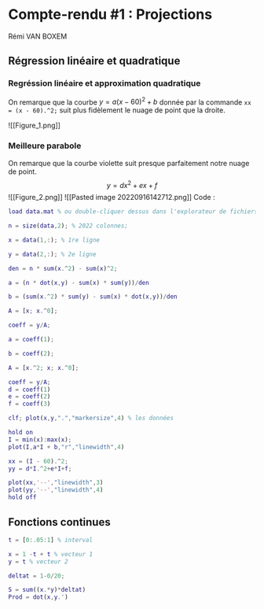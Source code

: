 
# Compte-rendu #1 : Projections
Rémi VAN BOXEM

## Régression linéaire et quadratique
### Regréssion linéaire et approximation quadratique

On remarque que la courbe $y = a(x − 60)^2 + b$ donnée par la commande `xx = (x - 60).^2;` suit plus fidèlement le nuage de point que la droite. 

![[Figure_1.png]]
### Meilleure parabole
On remarque que la courbe violette suit presque parfaitement notre nuage de point.
$$y = dx^2 + ex + f$$
![[Figure_2.png]]
![[Pasted image 20220916142712.png]]
Code : 
```matlab
load data.mat % ou double-cliquer dessus dans l'explorateur de fichiers

n = size(data,2); % 2022 colonnes;

x = data(1,:); % 1re ligne

y = data(2,:); % 2e ligne

den = n * sum(x.^2) - sum(x)^2;

a = (n * dot(x,y) - sum(x) * sum(y))/den

b = (sum(x.^2) * sum(y) - sum(x) * dot(x,y))/den

A = [x; x.^0];

coeff = y/A;

a = coeff(1);

b = coeff(2);

A = [x.^2; x; x.^0];

coeff = y/A;
d = coeff(1)
e = coeff(2)
f = coeff(3)

clf; plot(x,y,".","markersize",4) % les données

hold on
I = min(x):max(x);
plot(I,a*I + b,"r","linewidth",4)

xx = (I - 60).^2;
yy = d*I.^2+e*I+f;

plot(xx,'--',"linewidth",3)
plot(yy,'--',"linewidth",4)
hold off
```

## Fonctions continues
```matlab
t = [0:.05:1] % interval

x = 1 -t + t % vecteur 1
y = t % vecteur 2

deltat = 1-0/20; 

S = sum((x.*y)*deltat)
Prod = dot(x,y.')
```